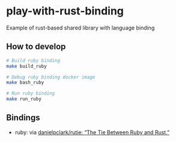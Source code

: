 # play-with-rust-binding
Example of rust-based shared library with language binding

## How to develop

```bash
# Build ruby binding
make build_ruby

# Debug ruby binding docker image
make bash_ruby

# Run ruby binding
make run_ruby
```

## Bindings

- ruby: via [danielpclark/rutie: “The Tie Between Ruby and Rust.”](https://github.com/danielpclark/rutie)